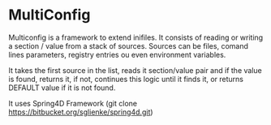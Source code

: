 # MultiConfig

Multiconfig is a framework to extend inifiles.
It consists of reading or writing a section / value from a stack of sources.
Sources can be files, comand lines parameters, registry entries ou even environment variables.

It takes the first source in the list, reads it section/value pair and if the value is found, returns it, if not, continues this logic until it finds it, or returns DEFAULT value if it is not found.

It uses Spring4D Framework (git clone https://bitbucket.org/sglienke/spring4d.git)

